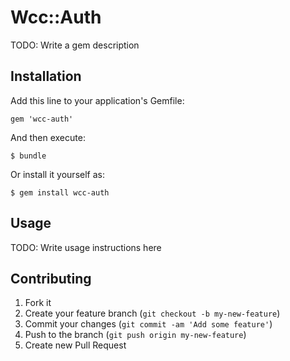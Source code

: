 # Wcc::Auth

TODO: Write a gem description

## Installation

Add this line to your application's Gemfile:

    gem 'wcc-auth'

And then execute:

    $ bundle

Or install it yourself as:

    $ gem install wcc-auth

## Usage

TODO: Write usage instructions here

## Contributing

1. Fork it
2. Create your feature branch (`git checkout -b my-new-feature`)
3. Commit your changes (`git commit -am 'Add some feature'`)
4. Push to the branch (`git push origin my-new-feature`)
5. Create new Pull Request
